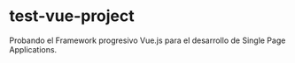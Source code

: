 # test-vue-project
Probando el Framework progresivo Vue.js para el desarrollo de Single Page Applications.
